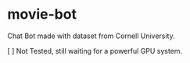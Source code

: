 # movie-bot
Chat Bot made with dataset from Cornell University.


[ ] Not Tested, still waiting for a powerful GPU system.
